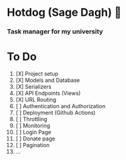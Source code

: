 # Hotdog (Sage Dagh) 🌭
### Task manager for my university

# To Do
 1. [X] Project setup
 2. [X] Models and Database
 3. [X] Serializers
 6. [X] API Endpoints (Views)
 7. [X] URL Routing
 8. [ ] Authentication and Authorization
 9. [ ] Deployment (Github Actions)
10. [ ] Throttling
11. [ ] Monitoring
12. [ ] Login Page
13. [ ] Donate page
14. [ ] Pagination
15. ...